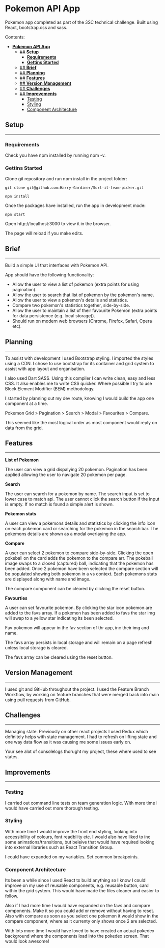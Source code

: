 # **Pokemon API App**

Pokemon app completed as part of the 3SC technical challenge. Built using React, bootstrap.css and sass.

Contents:

- [**Pokemon API App**](#Pokemon-API-App)
  - [## **Setup**](#-setup)
    - [**Requirements**](#requirements)
    - [**Gettins Started**](#Gettins-Started)
  - [## **Brief**](#-brief)
  - [## **Planning**](#-planning)
  - [## **Features**](#-features)
  - [## **Version Management**](#-version-management)
  - [## **Challenges**](#Challenges)
  - [## **Improvements**](#-improvements)
    - [Testing](#testing)
    - [Styling](#styling)
    - [Component Architecture](#Component-Architecture)

## **Setup**

---

### **Requirements**

Check you have npm installed by running npm -v.

### **Gettins Started**

Clone git repository and run npm install in the project folder:

`git clone git@github.com:Harry-Gardiner/Sort-it-team-picker.git`

`npm install`

Once the packages have installed, run the app in development mode:

`npm start`

Open http://localhost:3000 to view it in the browser.

The page will reload if you make edits.

## **Brief**

---

Build a simple UI that interfaces with Pokemon API.

App should have the following functionality:

- Allow the user to view a list of pokemon (extra points for using pagination).
- Allow the user to search that list of pokemon by the pokemon's name.
- Allow the user to view a pokemon's details and statistics.
- Compare two pokemon's statistics together, side-by-side.
- Allow the user to maintain a list of their favourite Pokemon (extra points for data persistence (e.g. local storage)).
- Should run on modern web browsers (Chrome, Firefox, Safari, Opera etc).

## **Planning**

---

To assist with development I used Bootstrap styling. I imported the styles using a CDN. I chose to use bootstrap for its container and grid system to assist with app layout and organisation.

I also used Dart SASS. Using this compiler I can write clean, easy and less CSS. It also enables me to write CSS quicker. Where possible I try to use Block Element Modifier (BEM) methodology.

I started by planning out my dev route, knowing I would build the app one component at a time.

Pokemon Grid > Pagination > Search > Modal > Favourites > Compare.

This seemed like the most logical order as most component would reply on data from the grid.

## **Features**

---

**List of Pokemon**

The user can view a grid dispalying 20 pokemon. Pagination has been applied allowing the user to navigate 20 pokemon per page.

**Search**

The user can search for a pokemon by name. The search input is set to lower case to match api. The user cannot click the search button if the input is empty. If no match is found a simple alert is shown.

**Pokemon stats**

A user can view a pokemons details and statistics by clicking the info icon on each pokemon card or searching for the pokemon in the search bar. The pokemons details are shown as a modal overlaying the app.

**Compare**

A user can select 2 pokemon to compare side-by-side. Clicking the open pokeball on the card adds the pokemon to the compare arr. The pokeball image swaps to a closed (captured) ball, indicating that the pokemon has been added. Once 2 pokemon have been selected the compare section will be populated showing both pokemon in a vs context. Each pokemons stats are displayed along with name and image.

The compare component can be cleared by clicking the reset button.

**Favourties**

A user can set favourite pokemon. By clicking the star icon pokemon are added to the favs array. If a pokemon has been added to favs the star img will swap to a yellow star indicating its been selected.

Fav pokemon will appear in the fav section of thr app, inc their img and name.

The favs array persists in local storage and will remain on a page refresh unless local storage is cleared.

The favs array can be cleared using the reset button.

## **Version Management**

---

I used git and GitHub throughout the project. I used the Feature Branch Workflow, by working on feature branches that were merged back into main using pull requests from GitHub.

## **Challenges**

---

Managing state. Previously on other react projects I used Redux which definitely helps with state management. I had to refresh on lifting state and one way data flow as it was causing me some issues early on.

Your see alot of consolelogs thorught my project, these where used to see states.

## **Improvements**

---

### Testing

I carried out command line tests on team generation logic. With more time I would have carried out more thorough testing.

### Styling

With more time I would improve the front end styling, looking into accessibility of colours, font readbility etc. I would also have liked to inc some animations/transitions, but beleive that would have required looking into external libraries such as React Transition Group.

I could have expanded on my variables. Set common breakpoints.

### Component Architecture

Its been a while since I used React to build anything so I know I could improve on my use of reusable components, e.g. reusable button, card within the grid system. This would have made the files cleaner and easier to follow.

Also if I had more time I would have expanded on the favs and compare components. Make it so you could add or remove without having to reset. Also with compare as soon as you select one pokemon it would show in the compare component, where as it currenty only shows once 2 are selected.

With lots more time I would have loved to have created an actual pokedex background where the components load into the pokedex screen. That would look awesome!
